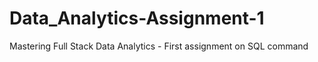 # Data_Analytics-Assignment-1
Mastering Full Stack Data Analytics - First assignment on SQL command
